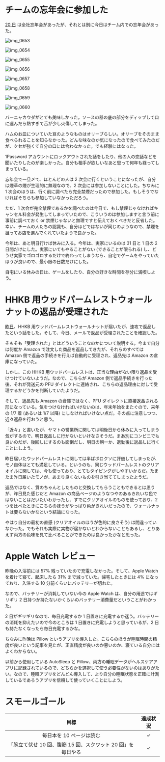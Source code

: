 # チームの忘年会に参加した
[20 日](/2018/12/20) は全社忘年会があったが、それとは別に今日はチーム内での忘年会があった。

![img_0653](/images/2018/12/img_0653.jpg)

![img_0654](/images/2018/12/img_0654.jpg)

![img_0655](/images/2018/12/img_0655.jpg)

![img_0656](/images/2018/12/img_0656.jpg)

![img_0657](/images/2018/12/img_0657.jpg)

![img_0658](/images/2018/12/img_0658.jpg)

![img_0659](/images/2018/12/img_0659.jpg)

![img_0660](/images/2018/12/img_0660.jpg)

バーニャカウダがとても美味しかった。ソースの器の底の部分をディップして口に運んだら熱すぎて舌が少し火傷してしまった。

ハムのお皿についていた豆のようなものはオリーブらしい。オリーブをそのまま食べられることを知らなかった。どんな味なのか気になったので食べてみたのだが、クセが強くて自分の口には合わなかった。でも経験にはなった。

1Password アカウントにロックアウトされた話をしたり、他の人の恋話などを聞いたりしたのが楽しかった。自分も相手が欲しいなあと思って何年も経ってしまっている。

忘年会で一旦〆て、ほとんどの人は 2 次会に行くということになったが、自分は煙草の煙が生理的に無理なので、2 次会には参加しないことにした。ちなみに 1 次会のほうは、行く前に調べたら完全禁煙だったので参加した。もしそうでなければそちらも参加していなかっただろう。

ただ、1 次会が完全禁煙であるかを調べたのは今日で、もし禁煙じゃなければキャンセル料金が発生してしまっていたので、こういうのは参加しますと言う前に事前に調べておく or 禁煙じゃないと無理ですと伝えておくべきだと反省した。幸い、チームの人たちの認識も、自分ほどではないが同じのようなので、禁煙を狙ってお店を選んでくれていたようで良かった。

今年は、あと明日行けば休みに入る。今年は、実家にいるのは 31 日と 1 日の 2 日間だけにした。実家にいてもやることがない (できることが限られる) し、どうせ実家でゴロゴロするだけで終わってしまうなら、自宅でゲームをやっていたほうが良いので、最小限の日数だけにした。

自宅にいる休みの日は、ゲームをしたり、自分の好きな時間を存分に満喫しよう。

# HHKB 用ウッドパームレストウォールナットの返品が受理された
[昨日](/2018/12/26)、HHKB 用ウッドパームレストウォールナットが届いたが、速攻で返品したという話をした。そして、今日、メールで返品が受理されたことを確認した。

そもそも「受理された」とはどういうことなのかについて説明する。今まで自分は何度か Amazon で注文した商品を返品してきたが、それらのすべては Amazon 側で返品の手続きを行えば自動的に受理され、返品先は Amazon の倉庫になっていた。

しかし、この HHKB 用ウッドパームレストは、正当な理由がない限り返品を受けつけていないようだ。なので、こちらが Amazon 側で返品手続きを行った後、それが発送元の PFU ダイレクトに連絡され、こちらの返品理由に対して受理するかどうかを判断していたようだ。

そして、返品先も Amazon の倉庫ではなく、PFU ダイレクトに直接返品される形になっている。気をつけなければいけないのは、年末年始をまたぐので、来年の 1/7 着 (あるいは 1/7 以降) にしなければいけない点だ。その点に注意しつつ、近々返品を行おうと思う。

「近々」と書いたが、ヤマトの営業所に関しては明後日から休みに入ってしまう気がするので、明日返品しに行かないといけなさそうだ。まあ別にコンビニでも良いのだが、後回しにするのも面倒だし、明日の朝一か、退勤後に返品しに行くことにしよう。

昨日届いたウッドパームレストに関しては半ばボロクソに評価してしまったが、モノ自体はとても満足している。というのも、同じウッドパームレストのクリアオイルに関しては、今も使っており、とてもタイピングがしやすいからだ。たまたま昨日届いたモノが、あまり良くないものを引き当ててしまったようだ。

返品ではなく、質のちゃんとしたものと交換してもらうこともできるとは思うが、昨日見た感じだと Amazon の商品ページのようなつやのあるきれいな色ではないことはだいたいわかったし、すでにクリアオイルのものを使っており、2 つを比べたときにこちらのほうがやっぱり色がきれいだったので、ウォールナットは要らないかなという結論になった。

やはり自分の最初の直感 (クリアオイルのほうが色的に良さそう) は間違っていなかった。でもそれも実際に実物が届かないとわからないこともあるし、とりあえず両方の色味を見て比べることができたのは良かったかなと思った。

# Apple Watch レビュー
昨晩の入浴前には 57% 残っていたので充電しなかった。そして、Apple Watch を着けて寝て、起床したら 31% まで減っていた。帰宅したときには 4% になっており、入浴する 10 分前くらいにバッテリーが切れた。

なので、バッテリーが消耗していない今の Apple Watch は、自分の用途ではギリギリ 2 日持つか持たないかくらいのバッテリー消費量だということがわかった。

2 日がギリギリなので、毎日充電するか 1 日置きに充電するか迷う。バッテリーの消耗を抑えたいので今のところは 1 日置きに充電しようと思っているが、2 日も持たなくなったら毎日充電するかな。

ちなみに昨晩は Pillow というアプリを導入した。こちらのほうが睡眠時間の精度が良いという記事を見たが、正直精度が良いのか悪いのか、寝ている自分にはよくわからない。

以前から使用している AutoSleep と Pillow、両方の睡眠データがヘルスケアアプリに記録されているので、どちらかを選択して使う必要性がないのはありがたい。なので、睡眠アプリをどんどん導入して、より自分の睡眠状態を正確に計測しているであろうアプリを信頼して使っていくことにしよう。

# スモールゴール
| 目標 | 達成状況 |
|:---:|:---:|
| 毎日本を 10 ページは読む | ✓ |
| 「腕立て伏せ 10 回、腹筋 15 回、スクワット 20 回」を毎日やる | ✓ |
